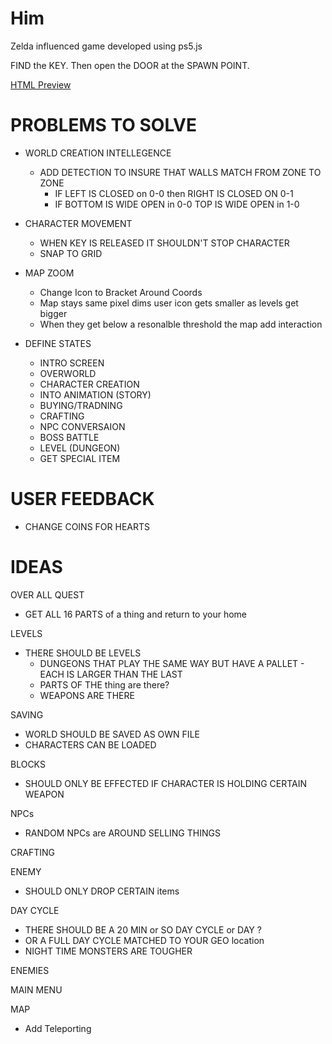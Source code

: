 # Him

Zelda influenced game developed using ps5.js

FIND the KEY.  Then open the DOOR at the SPAWN POINT.


[HTML Preview](http://htmlpreview.github.io/?https://github.com/davidjmerritt/Him/blob/master/index.html)


# PROBLEMS TO SOLVE
* WORLD CREATION INTELLEGENCE
  - ADD DETECTION TO INSURE THAT WALLS MATCH FROM ZONE TO ZONE
    - IF LEFT IS CLOSED on 0-0 then RIGHT IS CLOSED ON 0-1
    - IF BOTTOM IS WIDE OPEN in 0-0 TOP IS WIDE OPEN in 1-0

* CHARACTER MOVEMENT
  - WHEN KEY IS RELEASED IT SHOULDN'T STOP CHARACTER
  - SNAP TO GRID

* MAP ZOOM 
  - Change Icon to Bracket Around Coords
  - Map stays same pixel dims user icon gets smaller as levels get bigger
  - When they get below a resonalble threshold the map add interaction 

* DEFINE STATES
  - INTRO SCREEN
  - OVERWORLD
  - CHARACTER CREATION
  - INTO ANIMATION (STORY)
  - BUYING/TRADNING
  - CRAFTING
  - NPC CONVERSAION
  - BOSS BATTLE
  - LEVEL (DUNGEON)
  - GET SPECIAL ITEM

# USER FEEDBACK
- CHANGE COINS FOR HEARTS

# IDEAS
OVER ALL QUEST
- GET ALL 16 PARTS of a thing and return to your home


LEVELS
- THERE SHOULD BE LEVELS
  - DUNGEONS THAT PLAY THE SAME WAY BUT HAVE A PALLET - EACH IS LARGER THAN THE LAST
  - PARTS OF THE thing are there?
  - WEAPONS ARE THERE


SAVING
- WORLD SHOULD BE SAVED AS OWN FILE
- CHARACTERS CAN BE LOADED


BLOCKS
- SHOULD ONLY BE EFFECTED IF CHARACTER IS HOLDING CERTAIN WEAPON


NPCs
- RANDOM NPCs are AROUND SELLING THINGS


CRAFTING


ENEMY
- SHOULD ONLY DROP CERTAIN items


DAY CYCLE
- THERE SHOULD BE A 20 MIN or SO DAY CYCLE or DAY ?
- OR A FULL DAY CYCLE MATCHED TO YOUR GEO location
- NIGHT TIME MONSTERS ARE TOUGHER

ENEMIES

MAIN MENU

MAP
- Add Teleporting
